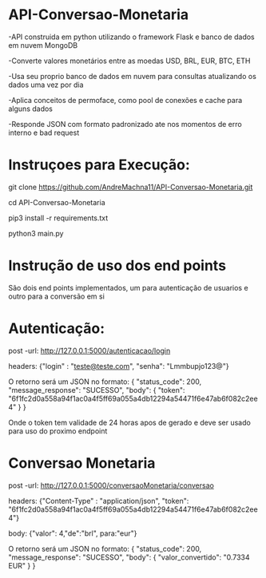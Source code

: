 # API-Conversao-Monetaria
-API construida em python utilizando o framework Flask e banco de dados em nuvem MongoDB

-Converte valores monetários entre as moedas USD, BRL, EUR, BTC, ETH

-Usa seu proprio banco de dados em nuvem para consultas atualizando os dados uma vez por dia

-Aplica conceitos de permoface, como pool de conexões e cache para alguns dados

-Responde JSON com formato padronizado ate nos momentos de erro interno e bad request

# Instruçoes para Execução:
git clone https://github.com/AndreMachna11/API-Conversao-Monetaria.git

cd API-Conversao-Monetaria

pip3 install -r requirements.txt

python3 main.py

# Instrução de uso dos end points
São dois end points implementados, um para autenticação de usuarios e outro para a conversão em si

# Autenticação:
post -url: http://127.0.0.1:5000/autenticacao/login

headers: {"login" : "teste@teste.com", "senha": "Lmmbupjo123@"}
  
O retorno será um JSON no formato:
    {
      "status_code": 200,
      "message_response": "SUCESSO",
      "body": {
        "token": "6f1fc2d0a558a94f1ac0a4f5ff69a055a4db12294a54471f6e47ab6f082c2ee4"
      }
    }

Onde o token tem validade de 24 horas apos de gerado e deve ser usado para uso do proximo endpoint

# Conversao Monetaria
post -url: http://127.0.0.1:5000/conversaoMonetaria/conversao

headers: {"Content-Type" : "application/json", "token": "6f1fc2d0a558a94f1ac0a4f5ff69a055a4db12294a54471f6e47ab6f082c2ee4"}

body: {"valor": 4,"de":"brl", para:"eur"}

O retorno será um JSON no formato:
    {
      "status_code": 200,
      "message_response": "SUCESSO",
      "body": {
        "valor_convertido": "0.7334 EUR"
      }
    }


